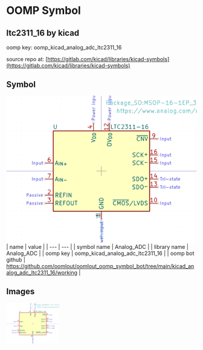 # OOMP Symbol  
## ltc2311_16  by kicad  
  
oomp key: oomp_kicad_analog_adc_ltc2311_16  
  
source repo at: [https://gitlab.com/kicad/libraries/kicad-symbols](https://gitlab.com/kicad/libraries/kicad-symbols)  
## Symbol  
  
[![working.png](working_600.png)](working.png)  
| name | value | 
| --- | --- | 
| symbol name | Analog_ADC | 
| library name | Analog_ADC | 
| oomp key | oomp_kicad_analog_adc_ltc2311_16 | 
| oomp bot github | https://github.com/oomlout/oomlout_oomp_symbol_bot/tree/main/kicad_analog_adc_ltc2311_16/working | 
## Images  
  
[![working.png](working_140.png)](working.png)  
